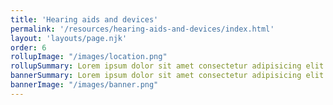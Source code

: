 ```yaml
---
title: 'Hearing aids and devices'
permalink: '/resources/hearing-aids-and-devices/index.html'
layout: 'layouts/page.njk'
order: 6
rollupImage: "/images/location.png"
rollupSummary: Lorem ipsum dolor sit amet consectetur adipisicing elit.
bannerSummary: Lorem ipsum dolor sit amet consectetur adipisicing elit.
bannerImage: "/images/banner.png"
---
```

